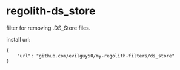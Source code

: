 # regolith-ds_store

filter for removing .DS_Store files.

install url:

    {
        "url": "github.com/evilguy50/my-regolith-filters/ds_store"
    }
